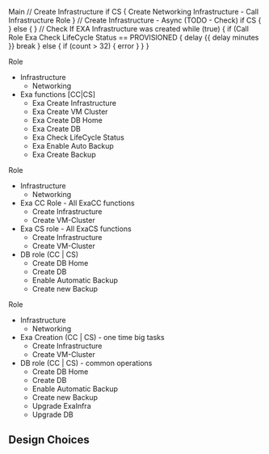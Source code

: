 Main
  // Create Infrastructure
  if CS {
      Create Networking Infrastructure
      - Call Infrastructure Role
  }
  // Create Infrastructure - Async (TODO - Check)
  if CS {
  }
  else {
  }
  // Check If EXA Infrastructure was created
  while (true) {
      if (Call Role Exa Check  LifeCycle Status == PROVISIONED {
          delay {{ delay minutes }}
          break
      }
      else {
          if (count > 32) {
              error 
          }
      }
  } 

Role
  - Infrastructure
    - Networking
  - Exa functions [CC|CS]
    - Exa Create Infrastructure
    - Exa Create VM Cluster
    - Exa Create DB Home
    - Exa Create DB
    - Exa Check LifeCycle Status
    - Exa Enable Auto Backup
    - Exa Create Backup

Role
  - Infrastructure
    - Networking
  - Exa CC Role - All ExaCC functions
    - Create Infrastructure
    - Create VM-Cluster
  - Exa CS role - All ExaCS functions
    - Create Infrastructure
    - Create VM-Cluster
  - DB role (CC | CS)
    - Create DB Home
    - Create DB
    - Enable Automatic Backup
    - Create new Backup

Role
  - Infrastructure
    - Networking
  - Exa Creation (CC | CS) - one time big tasks
    - Create Infrastructure
    - Create VM-Cluster
  - DB role (CC | CS) - common operations
    - Create DB Home
    - Create DB
    - Enable Automatic Backup
    - Create new Backup
    - Upgrade ExaInfra
    - Upgrade DB

Design Choices
- 